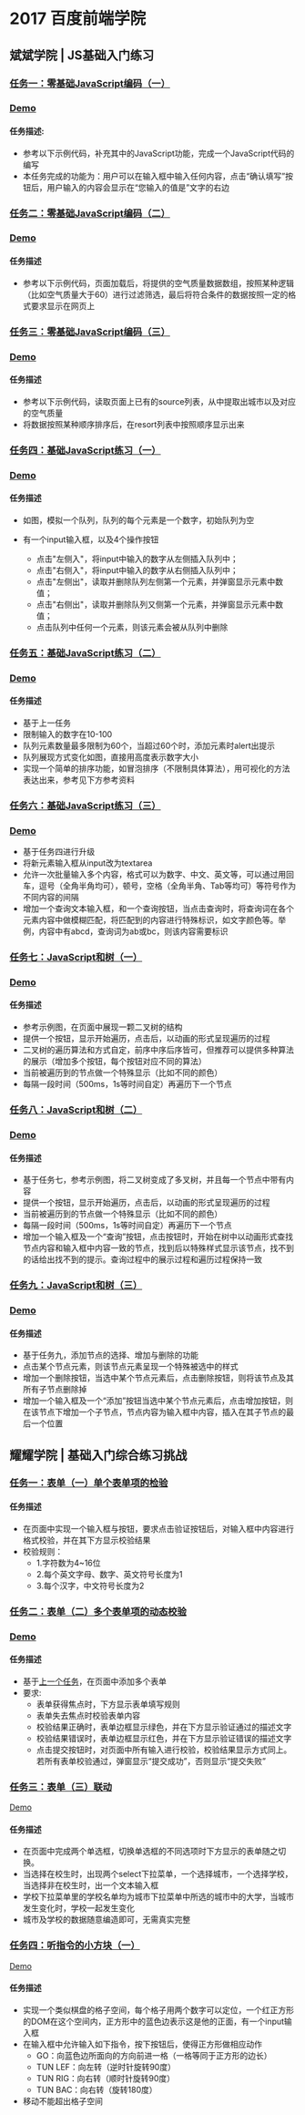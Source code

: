 # 2017 百度前端学院
## 斌斌学院 | JS基础入门练习
### [任务一：零基础JavaScript编码（一）](http://ife.baidu.com/2017/course/detail/id/93)
### [Demo](https://martinheroooo.github.io/2017IFE/斌斌学院/Task-01.html)
#### 任务描述:
* 参考以下示例代码，补充其中的JavaScript功能，完成一个JavaScript代码的编写
* 本任务完成的功能为：用户可以在输入框中输入任何内容，点击“确认填写”按钮后，用户输入的内容会显示在“您输入的值是”文字的右边
### [任务二：零基础JavaScript编码（二）](http://ife.baidu.com/2017/course/detail/id/91)
### [Demo](https://martinheroooo.github.io/2017IFE/斌斌学院/Task-02.html)
#### 任务描述
* 参考以下示例代码，页面加载后，将提供的空气质量数据数组，按照某种逻辑（比如空气质量大于60）进行过滤筛选，最后将符合条件的数据按照一定的格式要求显示在网页上
### [任务三：零基础JavaScript编码（三）](http://ife.baidu.com/2017/course/detail/id/98)
### [Demo](https://martinheroooo.github.io/2017IFE/斌斌学院/Task-03.html)
#### 任务描述
* 参考以下示例代码，读取页面上已有的source列表，从中提取出城市以及对应的空气质量
* 将数据按照某种顺序排序后，在resort列表中按照顺序显示出来
### [任务四：基础JavaScript练习（一）](http://ife.baidu.com/2017/course/detail/id/103)
### [Demo](https://martinheroooo.github.io/2017IFE/斌斌学院/Task-04.html)
#### 任务描述
+ 如图，模拟一个队列，队列的每个元素是一个数字，初始队列为空
+ 有一个input输入框，以及4个操作按钮

  - 点击"左侧入"，将input中输入的数字从左侧插入队列中；
  - 点击"右侧入"，将input中输入的数字从右侧插入队列中；
  - 点击"左侧出"，读取并删除队列左侧第一个元素，并弹窗显示元素中数值；
  - 点击"右侧出"，读取并删除队列又侧第一个元素，并弹窗显示元素中数值；
  - 点击队列中任何一个元素，则该元素会被从队列中删除
### [任务五：基础JavaScript练习（二）](http://ife.baidu.com/2017/course/detail/id/105)
### [Demo](https://martinheroooo.github.io/2017IFE/斌斌学院/Task-05.html)
#### 任务描述
* 基于上一任务
* 限制输入的数字在10-100
* 队列元素数量最多限制为60个，当超过60个时，添加元素时alert出提示
* 队列展现方式变化如图，直接用高度表示数字大小
* 实现一个简单的排序功能，如冒泡排序（不限制具体算法），用可视化的方法表达出来，参考见下方参考资料
### [任务六：基础JavaScript练习（三）](http://ife.baidu.com/2017/course/detail/id/107)
### [Demo](https://martinheroooo.github.io/2017IFE/斌斌学院/Task-06.html)
* 基于任务四进行升级
* 将新元素输入框从input改为textarea
* 允许一次批量输入多个内容，格式可以为数字、中文、英文等，可以通过用回车，逗号（全角半角均可），顿号，空格（全角半角、Tab等均可）等符号作为不同内容的间隔
* 增加一个查询文本输入框，和一个查询按钮，当点击查询时，将查询词在各个元素内容中做模糊匹配，将匹配到的内容进行特殊标识，如文字颜色等。举例，内容中有abcd，查询词为ab或bc，则该内容需要标识
### [任务七：JavaScript和树（一）](http://ife.baidu.com/2017/course/detail/id/108)
### [Demo](https://martinheroooo.github.io/2017IFE/斌斌学院/Task-07.html)
#### 任务描述
* 参考示例图，在页面中展现一颗二叉树的结构
* 提供一个按钮，显示开始遍历，点击后，以动画的形式呈现遍历的过程
* 二叉树的遍历算法和方式自定，前序中序后序皆可，但推荐可以提供多种算法的展示（增加多个按钮，每个按钮对应不同的算法）
* 当前被遍历到的节点做一个特殊显示（比如不同的颜色）
* 每隔一段时间（500ms，1s等时间自定）再遍历下一个节点
### [任务八：JavaScript和树（二）](http://ife.baidu.com/2017/course/detail/id/110)
### [Demo](https://martinheroooo.github.io/2017IFE/斌斌学院/Task-08.html)
#### 任务描述
* 基于任务七，参考示例图，将二叉树变成了多叉树，并且每一个节点中带有内容
* 提供一个按钮，显示开始遍历，点击后，以动画的形式呈现遍历的过程
* 当前被遍历到的节点做一个特殊显示（比如不同的颜色）
* 每隔一段时间（500ms，1s等时间自定）再遍历下一个节点
* 增加一个输入框及一个“查询”按钮，点击按钮时，开始在树中以动画形式查找节点内容和输入框中内容一致的节点，找到后以特殊样式显示该节点，找不到的话给出找不到的提示。查询过程中的展示过程和遍历过程保持一致
### [任务九：JavaScript和树（三）](http://ife.baidu.com/2017/course/detail/id/111)
### [Demo](https://martinheroooo.github.io/2017IFE/斌斌学院/Task-09.html)
#### 任务描述
* 基于任务九，添加节点的选择、增加与删除的功能
* 点击某个节点元素，则该节点元素呈现一个特殊被选中的样式
* 增加一个删除按钮，当选中某个节点元素后，点击删除按钮，则将该节点及其所有子节点删除掉
* 增加一个输入框及一个“添加”按钮当选中某个节点元素后，点击增加按钮，则在该节点下增加一个子节点，节点内容为输入框中内容，插入在其子节点的最后一个位置



## 耀耀学院 | 基础入门综合练习挑战

### [任务一：表单（一）单个表单项的检验](http://ife.baidu.com/2017/course/detail/id/97)

#### 任务描述

- 在页面中实现一个输入框与按钮，要求点击验证按钮后，对输入框中内容进行格式校验，并在其下方显示校验结果
- 校验规则：
  - 1.字符数为4~16位
  - 2.每个英文字母、数字、英文符号长度为1
  - 3.每个汉字，中文符号长度为2

### [任务二：表单（二）多个表单项的动态校验](http://ife.baidu.com/2017/course/detail/id/101)

### [Demo](https://martinheroooo.github.io/2017IFE/耀耀学院/Task1-2.html)

#### 任务描述

- 基于[上一个任务](http://ife.baidu.com/course/detail/id/97)，在页面中添加多个表单
- 要求:
  - 表单获得焦点时，下方显示表单填写规则
  - 表单失去焦点时校验表单内容
  - 校验结果正确时，表单边框显示绿色，并在下方显示验证通过的描述文字
  - 校验结果错误时，表单边框显示红色，并在下方显示验证错误的描述文字
  - 点击提交按钮时，对页面中所有输入进行校验，校验结果显示方式同上。若所有表单校验通过，弹窗显示“提交成功”，否则显示“提交失败”

### [任务三：表单（三）联动](http://ife.baidu.com/2017/course/detail/id/106)

[Demo](https://martinheroooo.github.io/2017IFE/耀耀学院/Task-03.html)

#### 任务描述

- 在页面中完成两个单选框，切换单选框的不同选项时下方显示的表单随之切换。
- 当选择在校生时，出现两个select下拉菜单，一个选择城市，一个选择学校，当选择非在校生时，出一个文本输入框
- 学校下拉菜单里的学校名单均为城市下拉菜单中所选的城市中的大学，当城市发生变化时，学校一起发生变化
- 城市及学校的数据随意编造即可，无需真实完整

### [任务四：听指令的小方块（一）](http://ife.baidu.com/2017/course/detail/id/109)

[Demo](https://martinheroooo.github.io/2017IFE/耀耀学院/Task-04.html)

#### 任务描述

- 实现一个类似棋盘的格子空间，每个格子用两个数字可以定位，一个红正方形的DOM在这个空间内，正方形中的蓝色边表示这是他的正面，有一个input输入框
- 在输入框中允许输入如下指令，按下按钮后，使得正方形做相应动作
  - GO：向蓝色边所面向的方向前进一格（一格等同于正方形的边长）
  - TUN LEF：向左转（逆时针旋转90度）
  - TUN RIG：向右转（顺时针旋转90度）
  - TUN BAC：向右转（旋转180度）
- 移动不能超出格子空间